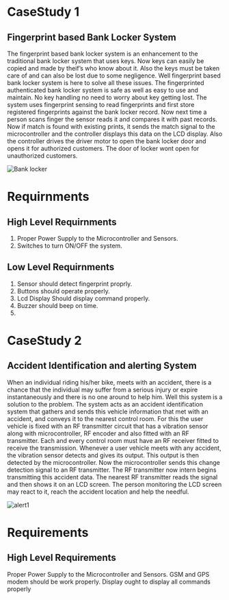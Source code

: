 # CaseStudy 1 
## Fingerprint based Bank Locker System
The fingerprint based bank locker system is an enhancement to the traditional bank locker system that uses keys.
Now keys can easily be copied and made by theif’s who know about it. Also the keys must be taken care of and can also be lost due to some negligence. Well fingerprint based bank locker system is here to solve all these issues. The fingerprinted authenticated bank locker system is safe as well as easy to use and maintain. No key handling no need to worry about key getting lost. The system uses fingerprint sensing to read fingerprints and first store registered fingerprints against the bank locker record. Now next time a person scans finger the sensor reads it and compares it with past records. Now if match is found with existing prints, it sends the match signal to the microcontroller and the controller displays this data on the LCD display. Also the controller drives the driver motor to open the bank locker door and opens it for authorized customers. The door of locker wont open for unauthorized customers.

![Bank locker](https://user-images.githubusercontent.com/86889916/154839145-335d85f7-8ef8-4be6-8238-a04838ce4649.png)

# Requirnments
## High Level Requirnments
1) Proper Power Supply to the Microcontroller and Sensors.
2) Switches to turn ON/OFF the system.


## Low Level Requirnments
1) Sensor should detect fingerprint proprly.
2) Buttons should operate properly.
3) Lcd Display Should display command properly.
4) Buzzer should beep on time.
5) 

# CaseStudy 2
## Accident Identification and alerting System
When an individual riding his/her bike, meets with an accident, there is a chance that the individual may suffer from a serious injury or expire instantaneously and there is no one around to help him. Well this system is a solution to the problem. The system acts as an accident identification system that gathers and sends this vehicle information that met with an accident, and conveys it to the nearest control room.
For this the user vehicle is fixed with an RF transmitter circuit that has a vibration sensor along with microcontroller, RF encoder and also fitted with an RF transmitter. Each and every control room must have an RF receiver fitted to receive the transmission. Whenever a user vehicle meets with any accident, the vibration sensor detects and gives its output. This output is then detected by the microcontroller. Now the microcontroller sends this change detection signal to an RF transmitter. The RF transmitter now intern begins transmitting this accident data. The nearest RF transmitter reads the signal and then shows it on an LCD screen. The person monitoring the LCD screen may react to it, reach the accident location and help the needful.

![alert1](https://user-images.githubusercontent.com/86889916/155125766-3f5a372d-5b06-49d2-9bf2-717f692f890c.png)

# Requirements
## High Level Requirements
Proper Power Supply to the Microcontroller and Sensors.
GSM and GPS modem should be work properly.
Display ought to display all commands properly





